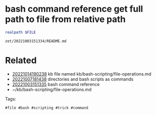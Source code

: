 # bash command reference get full path to file from relative path
```bash
realpath $FILE
```

` zet/20221003151334/README.md `

# Related

- [20221014190238](/zet/20221014190238/README.md) kb file named kb/bash-scripting/file-operations.md
- [20221007181438](/zet/20221007181438/README.md) directories and bash scripts as commands
- [20221003151335](/zet/20221003151335/README.md) bash command reference
- ~/kb/bash-scripting/file-operations.md

Tags:

    #file #bash #scripting #trick #command

